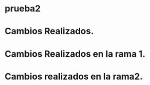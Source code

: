 # prueba2
# Cambios Realizados.
# Cambios Realizados en la rama 1.
# Cambios realizados en la rama2.

